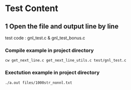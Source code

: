 # Test Content
## 1 Open the file and output line by line
test code : gnl_test.c & gnl_test_bonus.c
### Compile example in project directory
```shell
cw get_next_line.c get_next_line_utils.c test/gnl_test.c
```
### Exectution example in project directory
```shell
./a.out files/1000str_nonnl.txt
```

